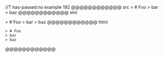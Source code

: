 //T has-passed:no
example 192
@@@@@@@@@@@@ src
    > # Foo
    > bar
    > baz
@@@@@@@@@@@@ xml
<?xml version="1.0" encoding="UTF-8"?>
<!DOCTYPE document SYSTEM "CommonMark.dtd">
<document xmlns="http://commonmark.org/xml/1.0">
  <code_block>&gt; # Foo
&gt; bar
&gt; baz
</code_block>
</document>
@@@@@@@@@@@@ html
<pre><code>&gt; # Foo
&gt; bar
&gt; baz
</code></pre>
@@@@@@@@@@@@
